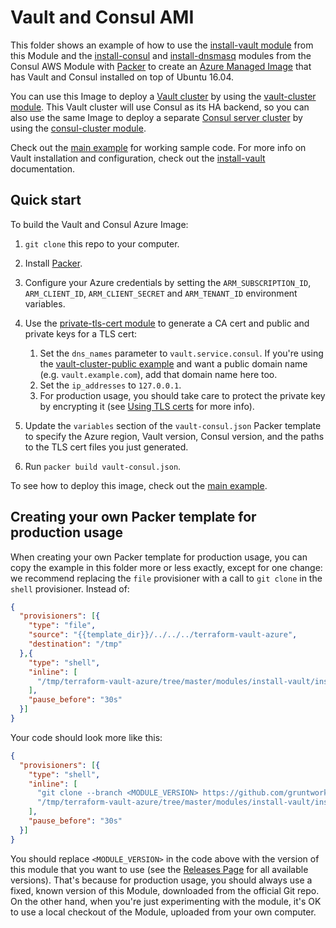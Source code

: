 # Vault and Consul AMI

This folder shows an example of how to use the [install-vault module](https://github.com/gruntwork-io/terraform-vault-azure/tree/master/modules/install-vault) from this Module and 
the [install-consul](https://github.com/gruntwork-io/terraform-consul-azure/tree/master/modules/install-consul)
and [install-dnsmasq](https://github.com/gruntwork-io/terraform-consul-azure/tree/master/modules/install-dnsmasq) modules
from the Consul AWS Module with [Packer](https://www.packer.io/) to create an 
[Azure Managed Image](https://docs.microsoft.com/en-us/azure/virtual-machines/linux/build-image-with-packer) that has 
Vault and Consul installed on top of Ubuntu 16.04.

You can use this Image to deploy a [Vault cluster](https://www.vaultproject.io/) by using the [vault-cluster
module](https://github.com/gruntwork-io/terraform-consul-azure/tree/master/modules/vault-cluster). This Vault cluster will use Consul as its HA backend, so you can also use the 
same Image to deploy a separate [Consul server cluster](https://www.consul.io/) by using the [consul-cluster 
module](https://github.com/gruntwork-io/terraform-consul-azure/tree/master/modules/consul-cluster). 

Check out the [main example](/MAIN.md) for working sample code. For more info on Vault 
installation and configuration, check out the [install-vault](https://github.com/gruntwork-io/terraform-vault-azure/tree/master/modules/install-vault) documentation.

## Quick start

To build the Vault and Consul Azure Image:

1. `git clone` this repo to your computer.
1. Install [Packer](https://www.packer.io/).
1. Configure your Azure credentials by setting the `ARM_SUBSCRIPTION_ID`, `ARM_CLIENT_ID`, `ARM_CLIENT_SECRET` and 
`ARM_TENANT_ID` environment variables.

1. Use the [private-tls-cert module](https://github.com/gruntwork-io/terraform-vault-azure/tree/master/modules/private-tls-cert) to generate a CA cert and public and private keys for a 
   TLS cert: 
   
    1. Set the `dns_names` parameter to `vault.service.consul`. If you're using the [vault-cluster-public
       example](https://github.com/gruntwork-io/terraform-vault-azure/tree/master/examples/vault-cluster-public) and want a public domain name (e.g. `vault.example.com`), add that 
       domain name here too.
    1. Set the `ip_addresses` to `127.0.0.1`. 
    1. For production usage, you should take care to protect the private key by encrypting it (see [Using TLS 
       certs](https://github.com/gruntwork-io/terraform-vault-azure/tree/master/modules/private-tls-cert#using-tls-certs) for more info). 

1. Update the `variables` section of the `vault-consul.json` Packer template to specify the Azure region, Vault 
   version, Consul version, and the paths to the TLS cert files you just generated. 

1. Run `packer build vault-consul.json`.

To see how to deploy this image, check out the [main example](/MAIN.md).


## Creating your own Packer template for production usage

When creating your own Packer template for production usage, you can copy the example in this folder more or less 
exactly, except for one change: we recommend replacing the `file` provisioner with a call to `git clone` in the `shell` 
provisioner. Instead of:

```json
{
  "provisioners": [{
    "type": "file",
    "source": "{{template_dir}}/../../../terraform-vault-azure",
    "destination": "/tmp"
  },{
    "type": "shell",
    "inline": [
      "/tmp/terraform-vault-azure/tree/master/modules/install-vault/install-vault --version {{user `vault_version`}}"
    ],
    "pause_before": "30s"
  }]
}
```

Your code should look more like this:

```json
{
  "provisioners": [{
    "type": "shell",
    "inline": [
      "git clone --branch <MODULE_VERSION> https://github.com/gruntwork-io/terraform-vault-azure.git /tmp/terraform-vault-azure",
      "/tmp/terraform-vault-azure/tree/master/modules/install-vault/install-vault --version {{user `vault_version`}}"
    ],
    "pause_before": "30s"
  }]
}
```

You should replace `<MODULE_VERSION>` in the code above with the version of this module that you want to use (see
the [Releases Page](../../releases) for all available versions). That's because for production usage, you should always
use a fixed, known version of this Module, downloaded from the official Git repo. On the other hand, when you're 
just experimenting with the module, it's OK to use a local checkout of the Module, uploaded from your own 
computer.